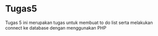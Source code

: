# Tugas5

Tugas 5 ini merupakan tugas untuk membuat to do list serta melakukan connect ke database dengan menggunakan PHP
